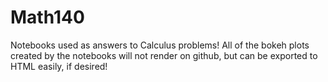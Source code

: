 # Math140

Notebooks used as answers to Calculus problems! All of the bokeh plots created by the notebooks will not render on github, but can be exported to HTML easily, if desired!

